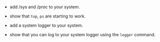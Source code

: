 * add /sys and /proc to your system.

* show that `top`, `ps` are starting to work.

* add a system logger to your system.

* show that you can log to your system logger using the `logger` command.
